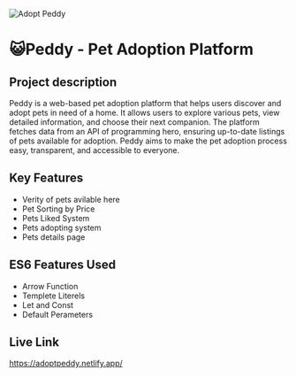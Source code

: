 ![Adopt Peddy](https://i.ibb.co.com/HTdV5tVd/Screenshot-62.png)


<h1>😺Peddy - Pet Adoption Platform</h1>
<div>
  <h2>Project description</h2>
  <p>Peddy is a web-based pet adoption platform that helps users discover and adopt pets in need of a home. It allows 
    users to explore various pets, view detailed information, and choose their next companion. The platform fetches data from an API of programming hero, 
    ensuring up-to-date listings of pets available for adoption. Peddy aims to make the pet adoption process easy, transparent, and accessible to everyone.</p>
</div>
<div>
  <h2>Key Features</h2>
  <ul>
    <li>Verity of pets avilable here</li>
    <li>Pet Sorting by Price</li>
    <li>Pets Liked System</li>
    <li>Pets adopting system</li>
    <li>Pets details page</li>
  </ul>
</div>

<div>
  <h2>ES6 Features Used</h2>
  <ul>
    <li>Arrow Function</li>
    <li>Templete Literels</li>
    <li>Let and Const</li>
    <li>Default Perameters</li>
  </ul>
</div>
<div>
  <h2>Live Link</h2>
  <a href="https://adoptpeddy.netlify.app/" target="_blank">https://adoptpeddy.netlify.app/</a>
</div>

